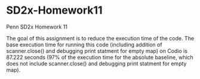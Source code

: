 # SD2x-Homework11
Penn SD2x Homework 11

The goal of this assignment is to reduce the execution time of the code.
The base execution time for running this code (including addition of scanner.close() and debugging print statment for empty map) on Codio is 87.222 seconds (97% of the execution time for the absolute baseline, which does not include scanner.close() and debugging print statment for empty map).
